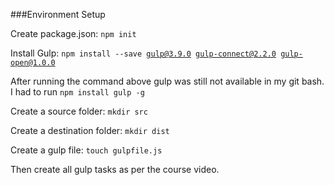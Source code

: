 
###Environment Setup

Create package.json:
<code>npm init</code>

Install Gulp:
<code>npm install --save gulp@3.9.0 gulp-connect@2.2.0 gulp-open@1.0.0</code>

After running the command above gulp was still not available in my git bash. I had to run <code>npm install gulp -g</code>

Create a source folder:
<code>mkdir src</code>

Create a destination folder:
<code>mkdir dist</code>

Create a gulp file:
<code>touch gulpfile.js</code>

Then create all gulp tasks as per the course video.





